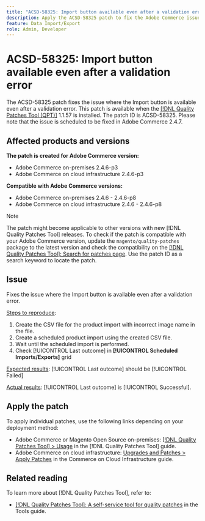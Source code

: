 ```yaml
---
title: "ACSD-58325: Import button available even after a validation error"
description: Apply the ACSD-58325 patch to fix the Adobe Commerce issue where the Import button is available even after a validation error.
feature: Data Import/Export
role: Admin, Developer
---
```


# ACSD-58325: Import button available even after a validation error

The ACSD-58325 patch fixes the issue where the Import button is available even after a validation error. This patch is available when the [[!DNL Quality Patches Tool (QPT)]](/help/tools/quality-patches-tool/quality-patches-tool-to-self-serve-quality-patches.md) 1.1.57 is installed. The patch ID is ACSD-58325. Please note that the issue is scheduled to be fixed in Adobe Commerce 2.4.7.

## Affected products and versions

**The patch is created for Adobe Commerce version:**
* Adobe Commerce on-premises 2.4.6-p3
* Adobe Commerce on cloud infrastructure 2.4.6-p3

**Compatible with Adobe Commerce versions:**
* Adobe Commerce on-premises 2.4.6 - 2.4.6-p8
* Adobe Commerce on cloud infrastructure 2.4.6 - 2.4.6-p8

>[!NOTE]
>
>The patch might become applicable to other versions with new [!DNL Quality Patches Tool] releases. To check if the patch is compatible with your Adobe Commerce version, update the `magento/quality-patches` package to the latest version and check the compatibility on the [[!DNL Quality Patches Tool]: Search for patches page](https://experienceleague.adobe.com/tools/commerce-quality-patches/index.html). Use the patch ID as a search keyword to locate the patch.

## Issue

Fixes the issue where the Import button is available even after a validation error.

<u>Steps to reproduce</u>:

1. Create the CSV file for the product import with incorrect image name in the file.
1. Create a scheduled product import using the created CSV file.
1. Wait until the scheduled import is performed.
1. Check [!UICONTROL Last outcome] in **[!UICONTROL Scheduled Imports/Exports]** grid

<u>Expected results</u>:
[!UICONTROL Last outcome] should be [!UICONTROL Failed]

<u>Actual results</u>:
[!UICONTROL Last outcome] is [!UICONTROL Successful].

## Apply the patch

To apply individual patches, use the following links depending on your deployment method:

* Adobe Commerce or Magento Open Source on-premises: [[!DNL Quality Patches Tool] > Usage](/help/tools/quality-patches-tool/usage.md) in the [!DNL Quality Patches Tool] guide.
* Adobe Commerce on cloud infrastructure: [Upgrades and Patches > Apply Patches](https://experienceleague.adobe.com/docs/commerce-cloud-service/user-guide/develop/upgrade/apply-patches.html) in the Commerce on Cloud Infrastructure guide.


## Related reading

To learn more about [!DNL Quality Patches Tool], refer to:

* [[!DNL Quality Patches Tool]: A self-service tool for quality patches](/help/tools/quality-patches-tool/quality-patches-tool-to-self-serve-quality-patches.md) in the Tools guide.

